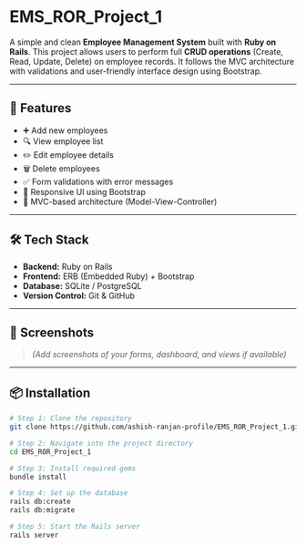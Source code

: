 # EMS_ROR_Project_1

A simple and clean **Employee Management System** built with **Ruby on Rails**. This project allows users to perform full **CRUD operations** (Create, Read, Update, Delete) on employee records. It follows the MVC architecture with validations and user-friendly interface design using Bootstrap.

---

## 🚀 Features

- ➕ Add new employees
- 🔍 View employee list
- ✏️ Edit employee details
- 🗑️ Delete employees
- ✅ Form validations with error messages
- 📱 Responsive UI using Bootstrap
- 📂 MVC-based architecture (Model-View-Controller)

---

## 🛠️ Tech Stack

- **Backend:** Ruby on Rails
- **Frontend:** ERB (Embedded Ruby) + Bootstrap
- **Database:** SQLite / PostgreSQL
- **Version Control:** Git & GitHub

---

## 📸 Screenshots

> _(Add screenshots of your forms, dashboard, and views if available)_

---

## 📦 Installation

```bash
# Step 1: Clone the repository
git clone https://github.com/ashish-ranjan-profile/EMS_ROR_Project_1.git

# Step 2: Navigate into the project directory
cd EMS_ROR_Project_1

# Step 3: Install required gems
bundle install

# Step 4: Set up the database
rails db:create
rails db:migrate

# Step 5: Start the Rails server
rails server
